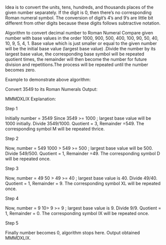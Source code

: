 Idea is to convert the units, tens, hundreds, and thousands places of the given number separately. If the digit is 0, then there’s no corresponding Roman numeral symbol. The conversion of digit’s 4’s and 9’s are little bit different from other digits because these digits follows subtractive notation.

Algorithm to convert decimal number to Roman Numeral
Compare given number with base values in the order 1000, 900, 500, 400, 100, 90, 50, 40, 10, 9, 5, 4, 1. Base value which is just smaller or equal to the given number will be the initial base value (largest base value) .Divide the number by its largest base value, the corresponding base symbol will be repeated quotient times, the remainder will then become the number for future division and repetitions.The process will be repeated until the number becomes zero.

Example to demonstrate above algorithm:

Convert 3549 to its Roman Numerals
Output:

MMMDXLIX
Explanation:

Step 1

Initially number = 3549
Since 3549 >= 1000 ; largest base value will be 1000 initially.
Divide 3549/1000. Quotient = 3, Remainder =549. The corresponding symbol M will be repeated thrice.

Step 2

Now, number = 549
1000 > 549 >= 500 ; largest base value will be 500.
Divide 549/500. Quotient = 1, Remainder =49. The corresponding symbol D will be repeated once.

Step 3

Now, number = 49
50 > 49 >= 40 ; largest base value is 40.
Divide 49/40. Quotient = 1, Remainder = 9. The corresponding symbol XL will be repeated once.

Step 4

Now, number = 9
10> 9 >= 9 ; largest base value is 9.
Divide 9/9. Quotient = 1, Remainder = 0. The corresponding symbol IX will be repeated once.

Step 5 

Finally number becomes 0, algorithm stops here.
Output obtained MMMDXLIX.